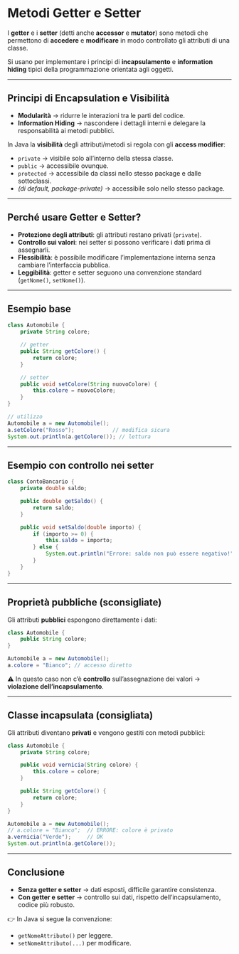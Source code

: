# Metodi **Getter e Setter**

I **getter** e i **setter** (detti anche **accessor** e **mutator**) sono metodi che permettono di **accedere** e **modificare** in modo controllato gli attributi di una classe.

Si usano per implementare i principi di **incapsulamento** e **information hiding** tipici della programmazione orientata agli oggetti.

---

## Principi di Encapsulation e Visibilità

* **Modularità** → ridurre le interazioni tra le parti del codice.
* **Information Hiding** → nascondere i dettagli interni e delegare la responsabilità ai metodi pubblici.

In Java la **visibilità** degli attributi/metodi si regola con gli **access modifier**:

* `private` → visibile solo all’interno della stessa classe.
* `public` → accessibile ovunque.
* `protected` → accessibile da classi nello stesso package e dalle sottoclassi.
* *(di default, package-private)* → accessibile solo nello stesso package.

---

## Perché usare Getter e Setter?

* **Protezione degli attributi**: gli attributi restano privati (`private`).
* **Controllo sui valori**: nei setter si possono verificare i dati prima di assegnarli.
* **Flessibilità**: è possibile modificare l’implementazione interna senza cambiare l’interfaccia pubblica.
* **Leggibilità**: getter e setter seguono una convenzione standard (`getNome()`, `setNome()`).

---

## Esempio base

```java
class Automobile {
    private String colore;

    // getter
    public String getColore() {
        return colore;
    }

    // setter
    public void setColore(String nuovoColore) {
        this.colore = nuovoColore;
    }
}

// utilizzo
Automobile a = new Automobile();
a.setColore("Rosso");            // modifica sicura
System.out.println(a.getColore()); // lettura
```

---

## Esempio con controllo nei setter

```java
class ContoBancario {
    private double saldo;

    public double getSaldo() {
        return saldo;
    }

    public void setSaldo(double importo) {
        if (importo >= 0) {
            this.saldo = importo;
        } else {
            System.out.println("Errore: saldo non può essere negativo!");
        }
    }
}
```

---

## Proprietà pubbliche (sconsigliate)

Gli attributi **pubblici** espongono direttamente i dati:

```java
class Automobile {
    public String colore;
}

Automobile a = new Automobile();
a.colore = "Bianco"; // accesso diretto
```

⚠️ In questo caso non c’è **controllo** sull’assegnazione dei valori → **violazione dell’incapsulamento**.

---

## Classe incapsulata (consigliata)

Gli attributi diventano **privati** e vengono gestiti con metodi pubblici:

```java
class Automobile {
    private String colore;

    public void vernicia(String colore) {
        this.colore = colore;
    }

    public String getColore() {
        return colore;
    }
}

Automobile a = new Automobile();
// a.colore = "Bianco";  // ERRORE: colore è privato
a.vernicia("Verde");     // OK
System.out.println(a.getColore());
```

---

## Conclusione

* **Senza getter e setter** → dati esposti, difficile garantire consistenza.
* **Con getter e setter** → controllo sui dati, rispetto dell’incapsulamento, codice più robusto.

👉 In Java si segue la convenzione:

* `getNomeAttributo()` per leggere.
* `setNomeAttributo(...)` per modificare.
